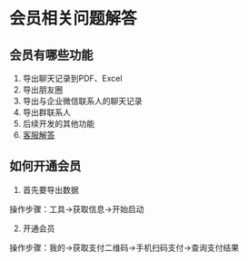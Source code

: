 # 会员相关问题解答

## 会员有哪些功能

1. 导出聊天记录到PDF、Excel
2. 导出朋友圈
3. 导出与企业微信联系人的聊天记录
4. 导出群联系人
5. 后续开发的其他功能
6. [客服解答](../develop/contact.md)

## 如何开通会员

1. 首先要导出数据

操作步骤：工具->获取信息->开始启动

2. 开通会员

操作步骤：我的->获取支付二维码->手机扫码支付->查询支付结果